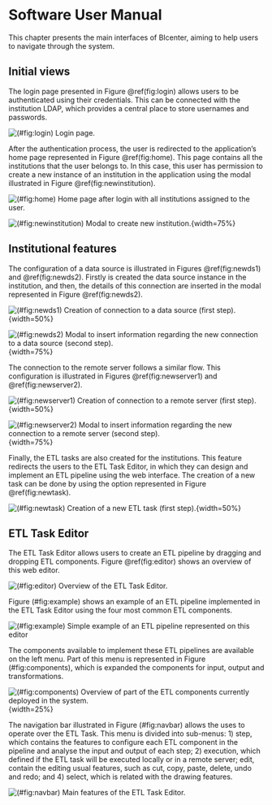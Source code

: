 # Software User Manual

This chapter presents the main interfaces of BIcenter, aiming to help users to navigate through the system.


## Initial views

The login page presented in Figure \@ref(fig:login) allows users to be authenticated using their credentials. This can be connected with the institution LDAP, which provides a central place to store usernames and passwords.

![(#fig:login) Login page.](images/login.png)

After the authentication process, the user is redirected to the application’s home page represented in Figure \@ref(fig:home). This page contains all the institutions that the user belongs to. In this case, this user has permission to create a new instance of an institution in the application using the modal illustrated in Figure \@ref(fig:newinstitution).

![(#fig:home) Home page after login with all institutions assigned to the user.](images/home.png)

![(#fig:newinstitution) Modal to create new institution.](images/newInstitution.png){width=75%}


## Institutional features

The configuration of a data source is illustrated in Figures \@ref(fig:newds1) and \@ref(fig:newds2). Firstly is created the data source instance in the institution, and then, the details of this connection are inserted in the modal represented in Figure \@ref(fig:newds2).

![(#fig:newds1) Creation of connection to a data source (first step).](images/newDataSource1.png){width=50%}

![(#fig:newds2) Modal to insert information regarding the new connection to a data source (second step).](images/newDataSource2.png){width=75%}

The connection to the remote server follows a similar flow. This configuration is illustrated in Figures \@ref(fig:newserver1) and \@ref(fig:newserver2).

![(#fig:newserver1) Creation of connection to a remote server (first step).](images/newServer1.png){width=50%}

![(#fig:newserver2) Modal to insert information regarding the new connection to a remote server (second step).](images/newServer2.png){width=75%}

Finally, the ETL tasks are also created for the institutions. This feature redirects the users to the ETL Task Editor, in which they can design and implement an ETL pipeline using the web interface. The creation of a new task can be done by using the option represented in Figure \@ref(fig:newtask).

![(#fig:newtask) Creation of a new ETL task (first step).](images/newTask.png){width=50%}


## ETL Task Editor

The ETL Task Editor allows users to create an ETL pipeline by dragging and dropping ETL components. Figure \@ref(fig:editor) shows an overview of this web editor.

![(#fig:editor) Overview of the ETL Task Editor.](images/editor.png)

Figure (#fig:example) shows an example of an ETL pipeline implemented in the ETL Task Editor using the four most common ETL components.

![(#fig:example) Simple example of an ETL pipeline represented on this editor](images/example.png)

The components available to implement these ETL pipelines are available on the left menu. Part of this menu is represented in Figure (#fig:components), which is expanded the components for input, output and transformations.

![(#fig:components) Overview of part of the ETL components currently deployed in the system.](images/componentsOverview.png){width=25%}

The navigation bar illustrated in Figure (#fig:navbar) allows the uses to operate over the ETL Task. This menu is divided into sub-menus: 1) step, which contains the features to configure each ETL component in the pipeline and analyse the input and output of each step; 2) execution, which defined if the ETL task will be executed locally or in a remote server; edit, contain the editing usual features, such as cut, copy, paste, delete, undo and redo; and 4) select, which is related with the drawing features.

![(#fig:navbar) Main features of the ETL Task Editor.](images/navBarMenus.png)
